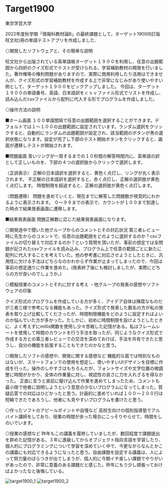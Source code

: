 # Target1900
東京学芸大学

2022年度秋学期「情報科教材論B」の最終課題として，ターゲット1900(6訂版 旺文社)用の単語テストアプリを作成しました．

◎開発したソフトウェアと、その簡単な説明

旺文社から出版されている英単語帳ターゲット１９００を利用し、任意の出題範囲から四択のクイズ形式でテストが受けられる、学習補助教材の開発を行いました。著作権等の権利問題がありますので、実際に商用利用したり活用はできませんが、クイズ形式の学習補助教材を作成する上で非常になじみがあり使いやすい例として、ターゲット１９００をピックアップしました。
今回は、ターゲット１９００の単語番号、英語、日本語訳をｃｓｖファイル形式でリストを作成し、読み込んだcsvファイルから配列に代入する形でプログラムを作成しました。

◎操作方法の説明

■ホーム画面
１００単語間隔で任意の出題範囲を選択することができます。デフォルトでは１～１００の出題範囲に設定されています。ランダム選択をクリックすると、自動的にランダムの出題範囲が設定され、該当範囲のボタンが黒の選択状態になります。設定が完了し下部のテスト開始ボタンをクリックすると、画面が遷移しテストが開始されます。

■問題画面
青いリングが一周するまでの１０秒間の解答時間内に、英単語の訳として正しいものを、下部の４つの選択肢からクリックで選択します。

〈正誤表示〉
正解の日本語訳を選択すると、黄色く点灯し、リングが丸く表示されます。
不正解の日本語訳を選択すると、赤く点灯し、正解の選択肢が黄色く点灯します。
時間制限を超過すると、正解の選択肢が黄色く点灯します。

〈問題遷移〉
問題を進めていくと、現在までに解答した問題数が視覚的にわかるように表示されます。
０～９９までの表示で、カウントが１００まで到達した時点で結果発表画面に遷移します。

■結果発表画面
問題正解数に応じた結果発表画面になります。

◎開発途中で聞いた他グループからのコメントとその対応状況
第三者レビュー時に先生からのコメントで、任意の出題範囲をどのように選択するのか？csvファイルの切り替えで対応するのか？という質問を頂いたが、事前の想定では全問題が記されたcsvファイルを読み込み、プログラム上で任意の範囲ごとに新たに配列に代入することを考えていた。他の参考書に対応させようとしたときに、汎用性に欠ける手法はどちらなのかわからず作業が止まってしまったので、今回は事前の想定通りに作業を進めた。(発表終了後にも検討しましたが、実際にどちらの方が良いのでしょうか。)

◎模擬授業のコメントとそれに対する考え
・他グループの発表の感想やソフトウェアの印象

クイズ形式のプログラムを作成している方が多く、アイデア自体は陳腐なものだが三者三様で参考になる機能もあった。クイズ形式で発表した数名の方が私の発表を取り上げ比較してくださったが、時間制限機能をどのように設定すればよいのか悩んでいた方が多かった。たしかに、初めに時間制限を設けようとしたときに、よく考えずにmillis関数を使用し少々苦戦した記憶がある。私はフレームレートを使用して時間のカウントを行う手法を取ったが、同じようなクイズ形式で作成する方との第三者レビューでの交流を深めておけば、手法を共有できたと思うし、自分の機能を拡張することもできたのかなと思う。


◎開発したソフトの感想や、開発に関する感想など
機能的な面では特別なものはないが、スマートフォンでの使用を想定し、使いやすいUIデザインを目標に作成を行った。操作のしやすさはもちろんだが、フォントサイズや文字位置の微調整に時間がかかり、全体の作業量に対し、視認性の良さに力を入れざるを得なかった。
正直に言うと直前に駆け込んで作業を進めてしまったため、コメントも最小限で他者に説明しようという意思の少ないプログラムになってしまった。質疑応答での対応はひどかったと思う。計画的に進めていれば１００～２００行は短縮できたであろうし、他者にも見やすいプログラムを書けたと思う。

◎作ったソフトのアピールポイントや自慢など
高校生向けの個別指導塾でアルバイト講師をしており、授業の時間が余った場合にこっそりやらせて、時間をしのいでいます。

◎授業の感想など
昨年もこの講義を履修していましたが、数回程度で課題提出を辞めた記憶がある。３年に進級してからオブジェクト指向言語を学習したり、個人的にプログラミングについて学習を深めていく中で、今更ながらなんとかこの講義にも対応できるようになったと思う。自由課題を設定する講義は、人によって努力量のばらつきが出てしまうが、個人的に今期イチ楽しい課題でやりがいがあったので、非常に意義のある課題だと感じた。昨年にもう少し頑張っておけばよかったなと後悔している。

![target1900_1](https://user-images.githubusercontent.com/101140119/202908453-eb213b72-a01c-4cd2-b8b4-5f5cfc18083c.png)
![target1900_2](https://user-images.githubusercontent.com/101140119/202908459-7c8b0668-6a68-4d1d-8088-db692cbb1786.png)
